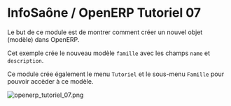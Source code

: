InfoSaône / OpenERP Tutoriel 07
===================

Le but de ce module est de montrer comment créer un nouvel objet (modèle) dans OpenERP.

Cet exemple crée le nouveau modèle `famille` avec les champs `name` et `description`.

Ce module crée également le menu `Tutoriel` et le sous-menu `Famille` pour pouvoir accèder à ce modèle.

![openerp_tutoriel_07.png](https://raw.github.com/tonygalmiche/openerp_tutoriel_07/master/static/src/img/openerp_tutoriel_07.png) 
